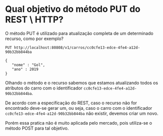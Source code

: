 # Qual objetivo do método PUT do REST \ HTTP?

O método PUT é utilizado para atualização completa de um determinado recurso, como por exemplo?

```
PUT http://localhost:80808/v1/carros/cc0cfe13-edce-4fe4-a12d-90b32bb844ba

{
   "nome" : "Gol",
   "ano" : 2019
}
```

Olhando o método e o recurso sabemos que estamos atualizando todos os atributos do carro com o identificador 
`cc0cfe13-edce-4fe4-a12d-90b32bb844ba`.

De acordo com a especificação do REST, caso o recurso não for encontrado deve-se gerar um, ou seja, caso o carro com o
identificador `cc0cfe13-edce-4fe4-a12d-90b32bb844ba` não existir, devemos criar um novo.

Porém essa pratica não é muito aplicada pelo mercado, pois utiliza-se o método POST para tal objetivo.